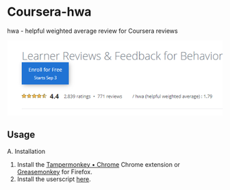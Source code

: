 # Coursera-hwa

hwa - helpful weighted average review for Coursera reviews

![](./ShareX_ScreenShot_4f850c9e-31b8-45ef-b2d1-236c14627e58.png)

## Usage

A. Installation

1. Install the [Tampermonkey • Chrome](https://www.tampermonkey.net/) Chrome extension or [Greasemonkey](https://addons.mozilla.org/en-US/firefox/addon/greasemonkey/) for Firefox.
2. Install the userscript [here](https://github.com/yuis-ice/coursera-hwa/raw/main/main.user.js).
